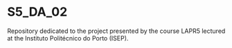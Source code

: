 # S5_DA_02
Repository dedicated to the project presented by the course LAPR5 lectured at the Instituto Politécnico do Porto (ISEP).
